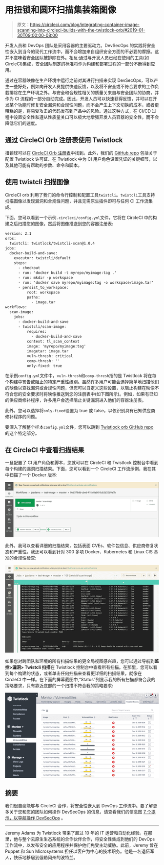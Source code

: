 # 用扭锁和圆环扫描集装箱图像

> 原文：<https://circleci.com/blog/integrating-container-image-scanning-into-circleci-builds-with-the-twistlock-orb/#2019-01-30T09:00:00-08:00>

开发人员和 DevOps 团队是采用容器的主要驱动力。DevSecOps 的实践将安全性嵌入到当今的现代工作流中，而不会增加来自组织安全方面的不必要的摩擦。这并不意味着安全团队被排除在外。相反:通过与开发人员已经在使用的工具(如 CircleCI)集成，安全团队制定的标准将作为构建和部署过程的一部分不断得到应用。

通过在容器映像在生产环境中运行之前对其进行扫描来实现 DevSecOps，可以产生一些好处，例如向开发人员提供快速反馈，以及将不安全或不符合要求的工作负载排除在生产环境之外。与安全和合规性相关的质量关来自与安全团队的协商，并作为 CI 流程的一部分自动完成。因此，开发人员可以快速获得反馈，并可以在开发某个功能时修复安全漏洞和合规性问题，而不会产生上下文切换的成本，或者更糟糕的是，将易受攻击的代码发布到产品中的风险。通过这种方式，在 CI/CD 过程中设置安全性和遵从性质量关口可以极大地增强开发人员容器的安全性，而不会降低它们的速度。

## 通过 CircleCI Orb 注册表使用 Twistlock

扭锁球可以在 [CircleCI Orb 注册表](https://circleci.com/developer/orbs/orb/twistlock/twistcli-scan)中找到。此外，我们的 [GitHub repo](https://github.com/add-twistlock/twistcli-scan-image-orb) 包括关于配置 Twistlock 许可证、在 Twistlock 中为 CI 用户角色设置凭证的关键细节，以及其他可能有帮助的参数、命令和脚本。

## 使用 twistcli 扫描图像

CircleCI orb 利用了我们的命令行控制和配置工具`twistcli`。`twistcli`工具支持扫描图像以发现漏洞和合规性问题，并且无需原生插件即可与任何 CI 工作流集成。

下面，您可以看到一个示例`.circleci/config.yml`文件，它将在 CircleCI 中的构建之后扫描您的图像，然后将图像推送到您的容器注册表:

```
version: 2.1
orbs:
  twistcli: twistlock/twistcli-scan@1.0.4
jobs:
  docker-build-and-save:
    executor: twistcli/default
    steps:
      - checkout
      - run: 'docker build -t myrepo/myimage:tag .'
      - run: mkdir -p workspace
      - run: 'docker save myrepo/myimage:tag -o workspace/image.tar'
      - persist_to_workspace:
          root: workspace
          paths:
            - image.tar
workflows:
  scan-image:
    jobs:
      - docker-build-and-save
      - twistcli/scan-image:
          requires:
            - docker-build-and-save
          context: tl_scan_context
          image: 'myrepo/myimage:tag'
          imagetar: image.tar
          vuln-thresh: critical
          comp-thresh: ''
          only-fixed: true 
```

在示例`config.yml`文件中，`vuln-thresh`和`comp-thresh`指的是 Twistlock 将在每个构建中警告或阻止的特定严重性级别。虽然许多用户可能会选择简单地扫描他们的映像以查找漏洞或合规性问题，但您可以自定义这些设置，以阻止构建在映像不符合您的安全要求时将映像推送到您的注册表中(如下图所示)。例如，如果有已知的供应商修补程序，许多用户会选择阻止关键漏洞进入他们的容器注册表。

此外，您可以选择将`only-fixed`设置为 true 或 false，以仅识别具有已知供应商修补程序的问题。

要深入了解整个样本`config.yml`文件，您可以跳到 [Twistlock orb GitHub repo](https://github.com/add-twistlock/twistcli-scan-image-orb#4-adapt-the-example-configyml-to-your-environment) 的这个特定部分。

## 在 CircleCI 中查看扫描结果

一旦配置了 CI 用户角色和脚本，您就可以在 CircleCI 和 Twistlock 控制台中看到每个构建的漏洞扫描结果。下面，您可以看到一个 CircleCI 工作流示例，我在其中扫描了一个 Docker 版本:

![CircleCI workflow](img/5ada5fdb6680525277c8da2fff8fa0bf.png)

此外，我可以查看详细的扫描结果，包括表面 CVEs、软件包信息、供应商修复状态和严重性。我还可以看到针对 300 多项 Docker、Kubernetes 和 Linux CIS 基准的合规性检查:

![scan results](img/1e8adee0df057a0cc2c1e84d5e1584cf.png)

如果您对跨团队和环境的所有扫描结果的更全局视图感兴趣，您可以通过导航到**监控>漏洞> Twistcli 扫描**在 Twistlock 控制台中查看所有扫描。在那里，您可以看到每个构建的状态，或者单击任何扫描来查看更详细的扫描结果，就像在 CircleCI 中一样。在下面的屏幕截图中,“Status”列显示我的所有扫描都符合我的策略要求，只有靠近底部的一个扫描不符合我的策略要求:

![Twistlock console](img/581bc88bdfa95da4e3fc0fff7309f900.png)

## 摘要

我们很自豪能够与 CircleCI 合作，将安全性嵌入到 DevOps 工作流中。要了解更多关于您和您的团队如何操作 DevSecOps 的信息，请查看我们的信息图 [7 个提示，以导航操作 DevSecOps](https://www.twistlock.com/7-tips-navigate-operationalizing-devsecops/) 。

* * *

Jeremy Adams 为 Twistlock 带来了超过 10 年的 IT 运营和自动化经验。在那里，他与整个云原生生态系统的合作伙伴合作，将安全性集成到他们的 DevOps 工作流中，以发布安全的应用程序并保护他们免受主动威胁。此前，Jeremy 曾在 Puppet 和 Sun Microsystems 担任以客户为中心的技术职务。他是一名退伍军人，快乐地移居到俄勒冈州的波特兰。
